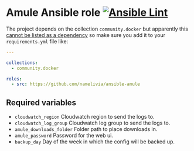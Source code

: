 # Amule Ansible role [![Ansible Lint](https://github.com/namelivia/ansible-amule/actions/workflows/ansible-lint.yml/badge.svg)](https://github.com/namelivia/ansible-amule/actions/workflows/ansible-lint.yml)

The project depends on the collection `community.docker` but apparently this [cannot be listed as a dependency](https://github.com/ansible/ansible/issues/62847) so make sure you add it to your `requirements.yml` file like:

```yml
---

collections:
  - community.docker

roles:
  - src: https://github.com/namelivia/ansible-amule
```

## Required variables
 - `cloudwatch_region` Cloudwatch region to send the logs to.
 - `cloudwatch_log_group` Cloudwatch log group to send the logs to.
 - `amule_downloads_folder` Folder path to place downloads in.
 - `amule_password` Password for the web ui.
 - `backup_day` Day of the week in which the config will be backed up.

